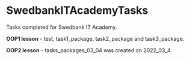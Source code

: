 # SwedbankITAcademyTasks
Tasks completed for Swedbank IT Academy.

<b>OOP1 lesson</b> - test, task1_package, task2_package and task3_package.

<b>OOP2 lesson</b> - tasks_packages_03_04 was created on 2022_03_4.
